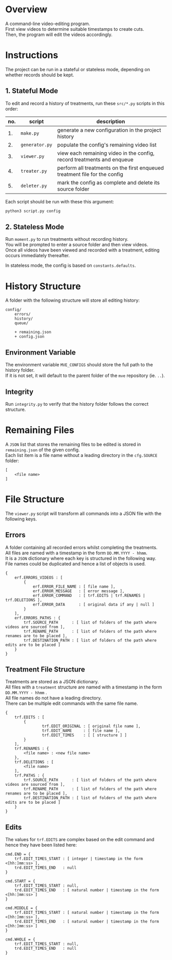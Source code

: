 # Overview

A command-line video-editing program.  
First view videos to determine suitable timestamps to create cuts.  
Then, the program will edit the videos accordingly.

# Instructions

The project can be run in a stateful or stateless mode, depending on whether records should be kept.

## 1. Stateful Mode

To edit and record a history of treatments, run these `src/*.py` scripts in this order:

| no. | script         | description                                                                |
| --- | -------------- | -------------------------------------------------------------------------- |
| 1.  | `make.py`      | generate a new configuration in the project history                        |
| 2.  | `generator.py` | populate the config's remaining video list                                 |
| 3.  | `viewer.py`    | view each remaining video in the config, record treatments and enqueue     |
| 4.  | `treater.py`   | perform all treatments on the first enqueued treatment file for the config |
| 5.  | `deleter.py`   | mark the config as complete and delete its source folder                   |

Each script should be run with these this argument:

```sh
python3 script.py config
```

## 2. Stateless Mode

Run `moment.py` to run treatments without recording history.  
You will be prompted to enter a source folder and then view videos.  
Once all videos have been viewed and recorded with a treatment, editing occurs immediately thereafter.

In stateless mode, the config is based on `constants.defaults`.

# History Structure

A folder with the following structure will store all editing history:

```
config/
    errors/
    history/
    queue/

    + remaining.json
    + config.json
```

## Environment Variable

The environment variable `MVE_CONFIGS` should store the full path to the history folder.  
If it is not set, it will default to the parent folder of the `mve` repository (ie. `..`).

## Integrity

Run `integrity.py` to verify that the history folder follows the correct structure.

# Remaining Files

A `JSON` list that stores the remaining files to be edited is stored in `remaining.json` of the given config.  
Each list item is a file name without a leading directory in the `cfg.SOURCE` folder:

```
[
    <file name>
]
```

# File Structure

The `viewer.py` script will transform all commands into a JSON file with the following keys.

## Errors

A folder containing all recorded errors whilst completing the treatments.  
All files are named with a timestamp in the form `DD.MM.YYYY - hhmm`.  
It is a `JSON` dictionary where each key is structured in the following way.  
File names could be duplicated and hence a list of objects is used.

```
{
    erf.ERRORS_VIDEOS : [
        {
            erf.ERROR_FILE_NAME : [ file name ],
            erf.ERROR_MESSAGE   : [ error message ],
            erf.ERROR_COMMAND   : [ trf.EDITS | trf.RENAMES | trf.DELETIONS ],
            erf.ERROR_DATA      : [ original data if any | null ]
        }
    ],
    erf.ERRORS_PATHS : {
        trf.SOURCE_PATH      : [ list of folders of the path where videos are sourced from ],
        trf.RENAME_PATH      : [ list of folders of the path where renames are to be placed ],
        trf.DESTINATION_PATH : [ list of folders of the path where edits are to be placed ]
    }
}
```

## Treatment File Structure

Treatments are stored as a JSON dictionary.  
All files with a `treatment` structure are named with a timestamp in the form `DD.MM.YYYY - hhmm` .  
All file names do not have a leading directory.  
There can be multiple edit commands with the same file name.

```
{
    trf.EDITS : [
        {
                trf.EDIT_ORIGINAL : [ original file name ],
                trf.EDIT_NAME     : [ file name ],
                trf.EDIT_TIMES    : [ [ structure ] ]
        }
    ],
    trf.RENAMES : {
        <file name> : <new file name>
    },
    trf.DELETIONS : [
        <file name>
    ],
    trf.PATHS : {
        trf.SOURCE_PATH      : [ list of folders of the path where videos are sourced from ],
        trf.RENAME_PATH      : [ list of folders of the path where renames are to be placed ],
        trf.DESTINATION_PATH : [ list of folders of the path where edits are to be placed ]
    }
}
```

## Edits

The values for `trf.EDITS` are complex based on the edit command and hence they have been listed here:

```
cmd.END = {
    trf.EDIT_TIMES_START : [ integer | timestamp in the form <[hh:]mm:ss> ],
    trd.EDIT_TIMES_END   : null
}

cmd.START = {
    trf.EDIT_TIMES_START : null,
    trd.EDIT_TIMES_END   : [ natural number | timestamp in the form <[hh:]mm:ss> ]
}

cmd.MIDDLE = {
    trf.EDIT_TIMES_START : [ natural number | timestamp in the form <[hh:]mm:ss> ],
    trd.EDIT_TIMES_END   : [ natural number | timestamp in the form <[hh:]mm:ss> ]
}

cmd.WHOLE = {
    trf.EDIT_TIMES_START : null,
    trd.EDIT_TIMES_END   : null
}
```
